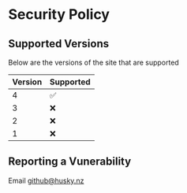 # Security Policy

## Supported Versions
Below are the versions of the site that are supported

| Version | Supported          |
| ------- | ------------------ |
| 4       | :white_check_mark: |
| 3       | :x:                |
| 2       | :x: |
| 1       | :x:                |

## Reporting a Vunerability

Email github@husky.nz
